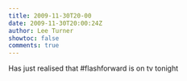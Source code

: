 ```yaml
---
title: 2009-11-30T20-00
date: 2009-11-30T20:00:24Z
author: Lee Turner
showtoc: false
comments: true
---
```


Has just realised that #flashforward is on tv tonight

